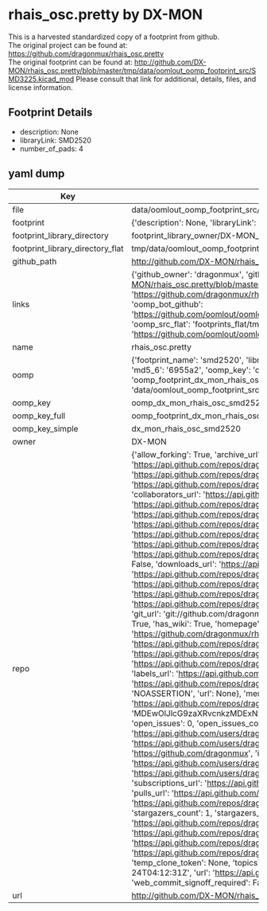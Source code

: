 # rhais_osc.pretty by DX-MON  
This is a harvested standardized copy of a footprint from github.  
The original project can be found at:  
https://github.com/dragonmux/rhais_osc.pretty  
The original footprint can be found at:
http://github.com/DX-MON/rhais_osc.pretty/blob/master/tmp/data/oomlout_oomp_footprint_src/SMD3225.kicad_mod
Please consult that link for additional, details, files, and license information.  
## Footprint Details
* description: None  
* libraryLink: SMD2520  
* number_of_pads: 4  
## yaml dump  
| Key | Value |  
| --- | --- |  
| file | data/oomlout_oomp_footprint_src/rhais_osc.pretty/SMD2520.kicad_mod |  
| footprint | {'description': None, 'libraryLink': 'SMD2520', 'number_of_pads': 4} |  
| footprint_library_directory | footprint_library_owner/DX-MON_rhais_osc.pretty |  
| footprint_library_directory_flat | tmp/data/oomlout_oomp_footprint_src/footprints_flat/dx_mon_rhais_osc_smd2520/working |  
| github_path | http://github.com/DX-MON/rhais_osc.pretty/blob/master/tmp/data/oomlout_oomp_footprint_src/SMD2520.kicad_mod |  
| links | {'github_owner': 'dragonmux', 'github_repo_name': 'rhais_osc.pretty', 'github_src': 'http://github.com/DX-MON/rhais_osc.pretty/blob/master/tmp/data/oomlout_oomp_footprint_src/SMD3225.kicad_mod', 'github_src_repo': 'https://github.com/dragonmux/rhais_osc.pretty', 'oomp_bot': 'tmp/data/oomlout_oomp_footprint_src/footprints/dx_mon_rhais_osc_smd2520/working', 'oomp_bot_github': 'https://github.com/oomlout/oomlout_oomp_footprint_bot/tree/main/tmp/data/oomlout_oomp_footprint_src/footprints/dx_mon_rhais_osc_smd2520/working', 'oomp_src_flat': 'footprints_flat/tmp/data/oomlout_oomp_footprint_src/footprints_flat/dx_mon_rhais_osc_smd2520/working', 'oomp_src_flat_github': 'https://github.com/oomlout/oomlout_oomp_footprint_src/tree/main/tmp/data/oomlout_oomp_footprint_src/footprints_flat/dx_mon_rhais_osc_smd2520/working'} |  
| name | rhais_osc.pretty |  
| oomp | {'footprint_name': 'smd2520', 'library_name': 'rhais_osc', 'md5': '6955a2cfe648ed6e150898d997d673d6', 'md5_10': '6955a2cfe6', 'md5_5': '6955a', 'md5_6': '6955a2', 'oomp_key': 'oomp_dx_mon_rhais_osc_smd2520', 'oomp_key_extra': 'oomp_footprint_dx_mon_rhais_osc_smd2520', 'oomp_key_full': 'oomp_footprint_dx_mon_rhais_osc_smd2520_6955a2', 'oomp_key_simple': 'dx_mon_rhais_osc_smd2520', 'original_filename': 'data/oomlout_oomp_footprint_src/rhais_osc.pretty/SMD2520.kicad_mod', 'owner_name': 'dragonmux'} |  
| oomp_key | oomp_dx_mon_rhais_osc_smd2520 |  
| oomp_key_full | oomp_footprint_dx_mon_rhais_osc_smd2520 |  
| oomp_key_simple | dx_mon_rhais_osc_smd2520 |  
| owner | DX-MON |  
| repo | {'allow_forking': True, 'archive_url': 'https://api.github.com/repos/dragonmux/rhais_osc.pretty/{archive_format}{/ref}', 'archived': False, 'assignees_url': 'https://api.github.com/repos/dragonmux/rhais_osc.pretty/assignees{/user}', 'blobs_url': 'https://api.github.com/repos/dragonmux/rhais_osc.pretty/git/blobs{/sha}', 'branches_url': 'https://api.github.com/repos/dragonmux/rhais_osc.pretty/branches{/branch}', 'clone_url': 'https://github.com/dragonmux/rhais_osc.pretty.git', 'collaborators_url': 'https://api.github.com/repos/dragonmux/rhais_osc.pretty/collaborators{/collaborator}', 'comments_url': 'https://api.github.com/repos/dragonmux/rhais_osc.pretty/comments{/number}', 'commits_url': 'https://api.github.com/repos/dragonmux/rhais_osc.pretty/commits{/sha}', 'compare_url': 'https://api.github.com/repos/dragonmux/rhais_osc.pretty/compare/{base}...{head}', 'contents_url': 'https://api.github.com/repos/dragonmux/rhais_osc.pretty/contents/{+path}', 'contributors_url': 'https://api.github.com/repos/dragonmux/rhais_osc.pretty/contributors', 'created_at': '2020-10-04T16:29:30Z', 'default_branch': 'main', 'deployments_url': 'https://api.github.com/repos/dragonmux/rhais_osc.pretty/deployments', 'description': "DX-MON's Oscilator and Crystal footprints KiCad library", 'disabled': False, 'downloads_url': 'https://api.github.com/repos/dragonmux/rhais_osc.pretty/downloads', 'events_url': 'https://api.github.com/repos/dragonmux/rhais_osc.pretty/events', 'fork': False, 'forks': 0, 'forks_count': 0, 'forks_url': 'https://api.github.com/repos/dragonmux/rhais_osc.pretty/forks', 'full_name': 'dragonmux/rhais_osc.pretty', 'git_commits_url': 'https://api.github.com/repos/dragonmux/rhais_osc.pretty/git/commits{/sha}', 'git_refs_url': 'https://api.github.com/repos/dragonmux/rhais_osc.pretty/git/refs{/sha}', 'git_tags_url': 'https://api.github.com/repos/dragonmux/rhais_osc.pretty/git/tags{/sha}', 'git_url': 'git://github.com/dragonmux/rhais_osc.pretty.git', 'has_discussions': False, 'has_downloads': True, 'has_issues': True, 'has_pages': False, 'has_projects': True, 'has_wiki': True, 'homepage': '', 'hooks_url': 'https://api.github.com/repos/dragonmux/rhais_osc.pretty/hooks', 'html_url': 'https://github.com/dragonmux/rhais_osc.pretty', 'id': 301174405, 'is_template': False, 'issue_comment_url': 'https://api.github.com/repos/dragonmux/rhais_osc.pretty/issues/comments{/number}', 'issue_events_url': 'https://api.github.com/repos/dragonmux/rhais_osc.pretty/issues/events{/number}', 'issues_url': 'https://api.github.com/repos/dragonmux/rhais_osc.pretty/issues{/number}', 'keys_url': 'https://api.github.com/repos/dragonmux/rhais_osc.pretty/keys{/key_id}', 'labels_url': 'https://api.github.com/repos/dragonmux/rhais_osc.pretty/labels{/name}', 'language': None, 'languages_url': 'https://api.github.com/repos/dragonmux/rhais_osc.pretty/languages', 'license': {'key': 'other', 'name': 'Other', 'node_id': 'MDc6TGljZW5zZTA=', 'spdx_id': 'NOASSERTION', 'url': None}, 'merges_url': 'https://api.github.com/repos/dragonmux/rhais_osc.pretty/merges', 'milestones_url': 'https://api.github.com/repos/dragonmux/rhais_osc.pretty/milestones{/number}', 'mirror_url': None, 'name': 'rhais_osc.pretty', 'network_count': 0, 'node_id': 'MDEwOlJlcG9zaXRvcnkzMDExNzQ0MDU=', 'notifications_url': 'https://api.github.com/repos/dragonmux/rhais_osc.pretty/notifications{?since,all,participating}', 'open_issues': 0, 'open_issues_count': 0, 'owner': {'avatar_url': 'https://avatars.githubusercontent.com/u/691140?v=4', 'events_url': 'https://api.github.com/users/dragonmux/events{/privacy}', 'followers_url': 'https://api.github.com/users/dragonmux/followers', 'following_url': 'https://api.github.com/users/dragonmux/following{/other_user}', 'gists_url': 'https://api.github.com/users/dragonmux/gists{/gist_id}', 'gravatar_id': '', 'html_url': 'https://github.com/dragonmux', 'id': 691140, 'login': 'dragonmux', 'node_id': 'MDQ6VXNlcjY5MTE0MA==', 'organizations_url': 'https://api.github.com/users/dragonmux/orgs', 'received_events_url': 'https://api.github.com/users/dragonmux/received_events', 'repos_url': 'https://api.github.com/users/dragonmux/repos', 'site_admin': False, 'starred_url': 'https://api.github.com/users/dragonmux/starred{/owner}{/repo}', 'subscriptions_url': 'https://api.github.com/users/dragonmux/subscriptions', 'type': 'User', 'url': 'https://api.github.com/users/dragonmux'}, 'private': False, 'pulls_url': 'https://api.github.com/repos/dragonmux/rhais_osc.pretty/pulls{/number}', 'pushed_at': '2022-02-24T04:12:28Z', 'releases_url': 'https://api.github.com/repos/dragonmux/rhais_osc.pretty/releases{/id}', 'size': 15, 'ssh_url': 'git@github.com:dragonmux/rhais_osc.pretty.git', 'stargazers_count': 1, 'stargazers_url': 'https://api.github.com/repos/dragonmux/rhais_osc.pretty/stargazers', 'statuses_url': 'https://api.github.com/repos/dragonmux/rhais_osc.pretty/statuses/{sha}', 'subscribers_count': 1, 'subscribers_url': 'https://api.github.com/repos/dragonmux/rhais_osc.pretty/subscribers', 'subscription_url': 'https://api.github.com/repos/dragonmux/rhais_osc.pretty/subscription', 'svn_url': 'https://github.com/dragonmux/rhais_osc.pretty', 'tags_url': 'https://api.github.com/repos/dragonmux/rhais_osc.pretty/tags', 'teams_url': 'https://api.github.com/repos/dragonmux/rhais_osc.pretty/teams', 'temp_clone_token': None, 'topics': [], 'trees_url': 'https://api.github.com/repos/dragonmux/rhais_osc.pretty/git/trees{/sha}', 'updated_at': '2022-02-24T04:12:31Z', 'url': 'https://api.github.com/repos/dragonmux/rhais_osc.pretty', 'visibility': 'public', 'watchers': 1, 'watchers_count': 1, 'web_commit_signoff_required': False} |  
| url | http://github.com/DX-MON/rhais_osc.pretty |  

